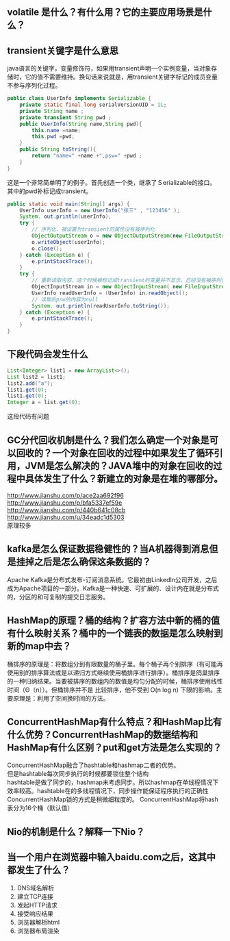 ## volatile 是什么？有什么用？它的主要应用场景是什么？
## transient关键字是什么意思
java语言的关键字，变量修饰符，如果用transient声明一个实例变量，当对象存储时，它的值不需要维持。换句话来说就是，用transient关键字标记的成员变量不参与序列化过程。
```JAVA
public class UserInfo implements Serializable {
    private static final long serialVersionUID = 1L;
    private String name ;
    private transient String pwd ;
    public UserInfo(String name,String pwd){
        this.name =name;
        this.pwd =pwd;
    }
    public String toString(){
        return "name=" +name +",psw=" +pwd ;
    }
}
```
这是一个非常简单明了的例子。首先创造一个类，继承了Ｓerializable的接口。
其中的pwd补标记成transient。
```Java
public static void main(String[] args) {
    UserInfo userInfo = new UserInfo("张三" , "123456" );
    System. out.println(userInfo);
    try {
        // 序列化，被设置为transient的属性没有被序列化
        ObjectOutputStream o = new ObjectOutputStream(new FileOutputStream("UserInfo.out"));
        o.writeObject(userInfo);
        o.close();
    } catch (Exception e) {
        e.printStackTrace();
    }
    try {
        // 重新读取内容，这个时候被标记成transient的变量并不显示，已经没有被序列化进来。
        ObjectInputStream in = new ObjectInputStream( new FileInputStream("UserInfo.out"));
        UserInfo readUserInfo = (UserInfo) in.readObject();
        // 读取后psw的内容为null
        System. out.println(readUserInfo.toString());
    } catch (Exception e) {
        e.printStackTrace();   
    }
}
```

## 下段代码会发生什么
```Java
List<Integer> list1 = new ArrayList<>();
List list2 = list1;
list2.add("a");
list1.get(0);
list1.get(0);
Integer a = list.get(0);
```
这段代码有问题
## GC分代回收机制是什么？我们怎么确定一个对象是可以回收的？一个对象在回收的过程中如果发生了循环引用，JVM是怎么解决的？JAVA堆中的对象在回收的过程中具体发生了什么？新建立的对象是在堆的哪部分。
http://www.jianshu.com/p/ace2aa692f96  
http://www.jianshu.com/p/bfa5337ef59e  
http://www.jianshu.com/p/440b641c08cb  
http://www.jianshu.com/u/34eadc1d5303  
原理较多

## kafka是怎么保证数据稳健性的？当A机器得到消息但是挂掉之后是怎么确保这条数据的？
Apache Kafka是分布式发布-订阅消息系统。它最初由LinkedIn公司开发，之后成为Apache项目的一部分。Kafka是一种快速、可扩展的、设计内在就是分布式的，分区的和可复制的提交日志服务。

## HashMap的原理？桶的结构？扩容方法中新的桶的值有什么映射关系？桶中的一个链表的数据是怎么映射到新的map中去？
桶排序的原理是：将数组分到有限数量的桶子里。每个桶子再个别排序（有可能再使用别的排序算法或是以递归方式继续使用桶排序进行排序）。桶排序是鸽巢排序的一种归纳结果。当要被排序的数组内的数值是均匀分配的时候，桶排序使用线性时间（Θ（n））。但桶排序并不是 比较排序，他不受到 O(n log n) 下限的影响。主要原理是：利用了空间换时间的方法。

## ConcurrentHashMap有什么特点？和HashMap比有什么优势？ConcurrentHashMap的数据结构和HashMap有什么区别？put和get方法是怎么实现的？
ConcurrentHashMap融合了hashtable和hashmap二者的优势。  
但是hashtable每次同步执行的时候都要锁住整个结构  
hashtable是做了同步的，hashmap未考虑同步。所以hashmap在单线程情况下效率较高。hashtable在的多线程情况下，同步操作能保证程序执行的正确性  
ConcurrentHashMap锁的方式是稍微细粒度的。 ConcurrentHashMap将hash表分为16个桶（默认值）  

## Nio的机制是什么？解释一下Nio？
## 当一个用户在浏览器中输入baidu.com之后，这其中都发生了什么？
1. DNS域名解析  
2. 建立TCP连接  
3. 发起HTTP请求  
4. 接受响应结果  
5. 浏览器解析html  
6. 浏览器布局渲染  
